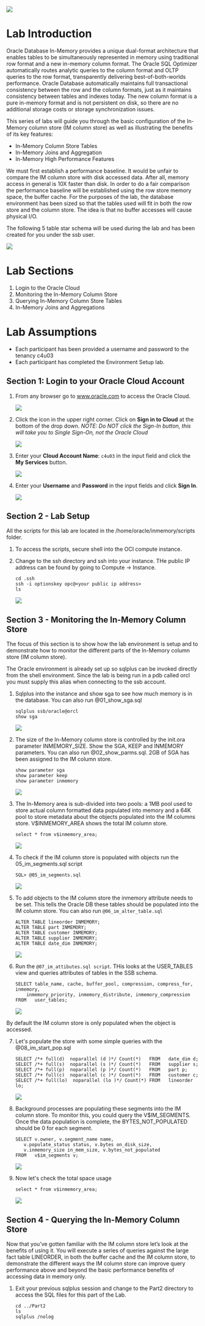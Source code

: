 ![](img/db-inmemory-title.png)  

# Lab Introduction #
Oracle Database In-Memory provides a unique dual-format architecture that enables tables to be simultaneously represented in memory using traditional row format and a new in-memory column format. The Oracle SQL Optimizer automatically routes analytic queries to the column format and OLTP queries to the row format, transparently delivering best-of-both-worlds performance. Oracle Database automatically maintains full transactional consistency between the row and the column formats, just as it maintains consistency between tables and indexes today. The new column format is a pure in-memory format and is not persistent on disk, so there are no additional storage costs or storage synchronization issues.

This series of labs will guide you through the basic configuration of the In-Memory column store (IM
column store) as well as illustrating the benefits of its key features:
- In-Memory Column Store Tables
- In-Memory Joins and Aggregation
- In-Memory High Performance Features

We must first establish a performance baseline. It would be unfair to compare the IM column store with disk accessed data. After all, memory access in general is 10X faster than disk. In order to do a fair comparison the performance baseline will be established using the row store memory space, the buffer cache. For the purposes of the lab, the database environment has been sized so that the tables used will fit in both the row store and the column store. The idea is that no buffer accesses will cause physical I/O.

The following 5 table star schema will be used during the lab and has been created for you under the ssb user.

![](img/inmemory/star-schema.png)  


# Lab Sections #
1. Login to the Oracle Cloud
3. Monitoring the In-Memory Column Store
2. Querying In-Memory Column Store Tables
4. In-Memory Joins and Aggregations

# Lab Assumptions #
- Each participant has been provided a username and password to the tenancy c4u03
- Each participant has completed the Environment Setup lab.


## Section 1: Login to your Oracle Cloud Account

1.  From any browser go to www.oracle.com to access the Oracle Cloud.

    ![](img/login-screen.png)

2. Click the icon in the upper right corner.  Click on **Sign in to Cloud** at the bottom of the drop down.  *NOTE:  Do NOT click the Sign-In button, this will take you to Single Sign-On, not the Oracle Cloud*

    ![](img/signup.png)    

3. Enter your **Cloud Account Name**: `c4u03` in the input field and click the **My Services** button. 

    ![](img/login-tenancy.png)  

4.  Enter your **Username** and **Password** in the input fields and click **Sign In**.

    ![](img/cloud-login.png) 


## Section 2 - Lab Setup

All the scripts for this lab are located in the /home/oracle/inmemory/scripts folder.  

1.  To access the scripts, secure shell into the OCI compute instance.

2.  Change to the ssh directory and ssh into your instance.  THe public IP address can be found by going to Compute -> Instance.

    ````
    cd .ssh
    ssh -i optionskey opc@<your public ip address>
    ls
    ````

    ![](img/inmemory/cd-scripts.png) 

## Section 3 - Monitoring the In-Memory Column Store

The focus of this section is to show how the lab environment is setup and to demonstrate how to monitor the different parts of the In-Memory column store (IM column store). 

The Oracle environment is already set up so sqlplus can be invoked directly from the shell environment. Since the lab is being run in a pdb called orcl you must supply this alias when connecting to the ssb account. 

1.  Sqlplus into the instance and show sga to see how much memory is in the database.  You can also run @01_show_sga.sql

    ````
    sqlplus ssb/oracle@orcl
    show sga
    ````
   
     ![](img/inmemory/showsga.png) 

2.  The size of the In-Memory column store is controlled by the init.ora parameter INMEMORY_SIZE.  Show the SGA, KEEP and INMEMORY parameters.  You can also run @02_show_parms.sql. 2GB of SGA has been assigned to the IM column store.

    ````
    show parameter sga
    show parameter keep
    show parameter inmemory 
    ````
     ![](img/inmemory/showparms.png) 

3.  The In-Memory area is sub-divided into two pools:  a 1MB pool used to store actual column formatted data populated into memory and a 64K pool to store metadata about the objects populated into the IM columns store.  V$INMEMORY_AREA shows the total IM column store.  

    ````
    select * from v$inmemory_area;
    ````
     ![](img/inmemory/inmemoryarea.png) 

4.  To check if the IM column store is populated with objects run the 05_im_segments.sql script 

    ````
    SQL> @05_im_segments.sql
    ````
     ![](img/inmemory/segments.png)   

5.  To add objects to the IM column store the inmemory attribute needs to be set.  This tells the Oracle DB these tables should be populated into the IM column store.  You can also run `@06_im_alter_table.sql`

    ````
    ALTER TABLE lineorder INMEMORY;
    ALTER TABLE part INMEMORY;
    ALTER TABLE customer INMEMORY;
    ALTER TABLE supplier INMEMORY;
    ALTER TABLE date_dim INMEMORY;
    ````
     ![](img/inmemory/altertable.png)   

6.  Run the `@07_im_attibutes.sql script`.  THis looks at the USER_TABLES view and queries attributes of tables in the SSB schema.

    ````
    SELECT table_name, cache, buffer_pool, compression, compress_for, inmemory,
        inmemory_priority, inmemory_distribute, inmemory_compression 
    FROM   user_tables; 
    ````
     ![](img/inmemory/imattributes.png)   

By default the IM column store is only populated when the object is accessed.

7.  Let's populate the store with some simple queries with the @08_im_start_pop.sql

    ````
    SELECT /*+ full(d)  noparallel (d )*/ Count(*)   FROM   date_dim d; 
    SELECT /*+ full(s)  noparallel (s )*/ Count(*)   FROM   supplier s; 
    SELECT /*+ full(p)  noparallel (p )*/ Count(*)   FROM   part p; 
    SELECT /*+ full(c)  noparallel (c )*/ Count(*)   FROM   customer c; 
    SELECT /*+ full(lo)  noparallel (lo )*/ Count(*) FROM   lineorder lo; 
    ````
     ![](img/inmemory/startpop.png) 

8. Background processes are populating these segments into the IM column store.  To monitor this, you could query the V$IM_SEGMENTS.  Once the data population is complete, the BYTES_NOT_POPULATED should be 0 for each segment.

    ````
    SELECT v.owner, v.segment_name name, 
       v.populate_status status, v.bytes on_disk_size,
       v.inmemory_size in_mem_size, v.bytes_not_populated
    FROM   v$im_segments v;
    ````

     ![](img/inmemory/im_populated.png) 

9.  Now let's check the total space usage

    ````
    select * from v$inmemory_area;
    ````

    ![](img/inmemory/im_usage.png) 

## Section 4 - Querying the In-Memory Column Store

Now that you’ve gotten familiar with the IM column store let’s look at the benefits of using it. You will execute a series of queries against the large fact table LINEORDER, in both the buffer cache and the IM column store, to demonstrate the different ways the IM column store can improve query performance above and beyond the basic performance benefits of accessing data in memory only.

1. Exit your previous sqlplus session and change to the Part2 directory to access the SQL files for this part of the Lab.

    ````
    cd ../Part2
    ls
    sqlplus /nolog
    ````




